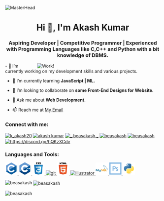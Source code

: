 ![MasterHead](https://user-images.githubusercontent.com/74038190/225813708-98b745f2-7d22-48cf-9150-083f1b00d6c9.gif)
<h1 align="center">Hi 👋, I'm Akash Kumar</h1>
<h3 align="center">Aspiring  Developer | Competitive Programmer | Experienced with Programming Languages like C,C++ and Python with a bit knowledge of DBMS.</h3>
<img align="right" alt="Work!" width="400" src="https://user-images.githubusercontent.com/74038190/240825371-403af6cc-32fd-4026-8fb5-ae523bf899c3.gif">
- 🔭 I’m currently working on my development skills and various projects.

- 🌱 I’m currently learning **JavaScript | ML.**

- 👯 I’m looking to collaborate on **some Front-End Designs for Website.**

- 💬 Ask me about **Web Development.**

- 📫 Reach me at [My Email](mailto:kumaraadarsh8318@gmail.com)

<h3 align="left">Connect with me:</h3>
<p align="left">
<a href="https://twitter.com/k_akash20" target="blank"><img align="center" src="https://raw.githubusercontent.com/rahuldkjain/github-profile-readme-generator/master/src/images/icons/Social/twitter.svg" alt="k_akash20" height="30" width="40" /></a>
<a href="https://linkedin.com/in/akash kumar" target="blank"><img align="center" src="https://raw.githubusercontent.com/rahuldkjain/github-profile-readme-generator/master/src/images/icons/Social/linked-in-alt.svg" alt="akash kumar" height="30" width="40" /></a>
<a href="https://instagram.com/_.beasakash._" target="blank"><img align="center" src="https://raw.githubusercontent.com/rahuldkjain/github-profile-readme-generator/master/src/images/icons/Social/instagram.svg" alt="_.beasakash._" height="30" width="40" /></a>
<a href="https://www.codechef.com/users/beasakash" target="blank"><img align="center" src="https://cdn.jsdelivr.net/npm/simple-icons@3.1.0/icons/codechef.svg" alt="beasakash" height="30" width="40" /></a>
<a href="https://www.leetcode.com/beasakash" target="blank"><img align="center" src="https://raw.githubusercontent.com/rahuldkjain/github-profile-readme-generator/master/src/images/icons/Social/leet-code.svg" alt="beasakash" height="30" width="40" /></a>
<a href="https://discord.gg/https://discord.gg/hQKzXCdv" target="blank"><img align="center" src="https://raw.githubusercontent.com/rahuldkjain/github-profile-readme-generator/master/src/images/icons/Social/discord.svg" alt="https://discord.gg/hQKzXCdv" height="30" width="40" /></a>
</p>

<h3 align="left">Languages and Tools:</h3>
<p align="left"> <a href="https://www.cprogramming.com/" target="_blank" rel="noreferrer"> <img src="https://raw.githubusercontent.com/devicons/devicon/master/icons/c/c-original.svg" alt="c" width="40" height="40"/> </a> <a href="https://www.w3schools.com/cpp/" target="_blank" rel="noreferrer"> <img src="https://raw.githubusercontent.com/devicons/devicon/master/icons/cplusplus/cplusplus-original.svg" alt="cplusplus" width="40" height="40"/> </a> <a href="https://www.w3schools.com/css/" target="_blank" rel="noreferrer"> <img src="https://raw.githubusercontent.com/devicons/devicon/master/icons/css3/css3-original-wordmark.svg" alt="css3" width="40" height="40"/> </a> <a href="https://git-scm.com/" target="_blank" rel="noreferrer"> <img src="https://www.vectorlogo.zone/logos/git-scm/git-scm-icon.svg" alt="git" width="40" height="40"/> </a> <a href="https://www.w3.org/html/" target="_blank" rel="noreferrer"> <img src="https://raw.githubusercontent.com/devicons/devicon/master/icons/html5/html5-original-wordmark.svg" alt="html5" width="40" height="40"/> </a> <a href="https://www.adobe.com/in/products/illustrator.html" target="_blank" rel="noreferrer"> <img src="https://www.vectorlogo.zone/logos/adobe_illustrator/adobe_illustrator-icon.svg" alt="illustrator" width="40" height="40"/> </a> <a href="https://www.mysql.com/" target="_blank" rel="noreferrer"> <img src="https://raw.githubusercontent.com/devicons/devicon/master/icons/mysql/mysql-original-wordmark.svg" alt="mysql" width="40" height="40"/> </a> <a href="https://www.photoshop.com/en" target="_blank" rel="noreferrer"> <img src="https://raw.githubusercontent.com/devicons/devicon/master/icons/photoshop/photoshop-line.svg" alt="photoshop" width="40" height="40"/> </a> <a href="https://www.python.org" target="_blank" rel="noreferrer"> <img src="https://raw.githubusercontent.com/devicons/devicon/master/icons/python/python-original.svg" alt="python" width="40" height="40"/> </a> </p>

<p><img align="left" src="https://github-readme-stats.vercel.app/api/top-langs?username=beasakash&show_icons=true&theme=dracula&locale=en&layout=compact" alt="beasakash" /></p>

<p>&nbsp;<img align="center" src="https://github-readme-stats.vercel.app/api?username=beasakash&show_icons=true&theme=dracula&locale=en" alt="beasakash" /></p>

<p><img align="center" src="https://github-readme-streak-stats.herokuapp.com/?user=beasakash&theme=dark" alt="beasakash" /></p>
